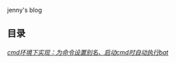 jenny's blog

## 目录

###### [cmd环境下实现：为命令设置别名、启动cmd时自动执行bat](https://github.com/jennyandty/jekyll_demo/issues/1)
  
